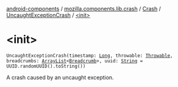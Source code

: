 [android-components](../../../index.md) / [mozilla.components.lib.crash](../../index.md) / [Crash](../index.md) / [UncaughtExceptionCrash](index.md) / [&lt;init&gt;](./-init-.md)

# &lt;init&gt;

`UncaughtExceptionCrash(timestamp: `[`Long`](https://kotlinlang.org/api/latest/jvm/stdlib/kotlin/-long/index.html)`, throwable: `[`Throwable`](https://kotlinlang.org/api/latest/jvm/stdlib/kotlin/-throwable/index.html)`, breadcrumbs: `[`ArrayList`](https://kotlinlang.org/api/latest/jvm/stdlib/kotlin.collections/-array-list/index.html)`<`[`Breadcrumb`](../../../mozilla.components.support.base.crash/-breadcrumb/index.md)`>, uuid: `[`String`](https://kotlinlang.org/api/latest/jvm/stdlib/kotlin/-string/index.html)` = UUID.randomUUID().toString())`

A crash caused by an uncaught exception.

